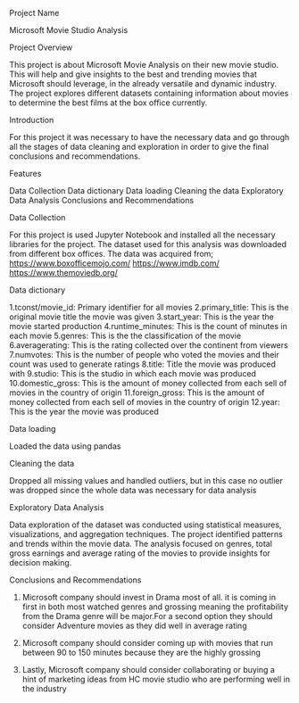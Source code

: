 
Project Name

Microsoft Movie Studio Analysis

Project Overview

This project is about Microsoft Movie Analysis on their new movie studio. This will help and give insights to the best and trending movies that Microsoft should leverage, in the already versatile and dynamic industry. The project explores different datasets containing information about movies to determine the best films at the box office currently.

Introduction

For this project it was necessary to have the necessary data and go through all the stages of data cleaning and exploration in order to give the final conclusions and recommendations.


Features

Data Collection
Data dictionary
Data loading
Cleaning the data
Exploratory Data Analysis
Conclusions and Recommendations


Data Collection

For this project is used Jupyter Notebook and installed all the necessary libraries for the project.
The dataset used for this analysis was downloaded from different box offices. The data was acquired from; https://www.boxofficemojo.com/ 
https://www.imdb.com/ https://www.themoviedb.org/

Data dictionary

1.tconst/movie_id: Primary identifier for all movies
2.primary_title: This is the original movie title the movie was given
3.start_year: This is the year the movie started production
4.runtime_minutes: This is the count of minutes in each movie
5.genres: This is the the classification of the movie
6.averagerating: This is the rating collected over the continent from viewers
7.numvotes: This is the number of people who voted the movies and their count was used to generate ratings
8.title: Title the movie was produced with
9.studio: This is the studio in which each movie was produced
10.domestic_gross: This is the amount of money collected from each sell of movies in the country of origin
11.foreign_gross: This is the amount of money collected from each sell of movies in the country of origin
12.year: This is the year the movie was produced

Data loading

Loaded the data using pandas

Cleaning the data

Dropped all missing values and handled outliers, but in this case no outlier was dropped since the whole data was necessary for data analysis

Exploratory Data Analysis

Data exploration of the dataset was conducted using statistical measures, visualizations, and aggregation techniques. The project identified patterns and trends within the movie data. The analysis focused on genres, total gross earnings and average rating of the movies to provide insights for decision making.

Conclusions and Recommendations

1. Microsoft company should invest in Drama most of all. it is coming in first in both most watched genres and grossing meaning the profitability from the Drama genre will be major.For a second option they should consider Adventure movies as they did well in average rating

2. Microsoft company should consider coming up with movies that run between 90 to 150 minutes because they are the highly grossing

3. Lastly, Microsoft company should consider collaborating or buying a hint of marketing ideas from HC movie studio who are performing well in the industry
